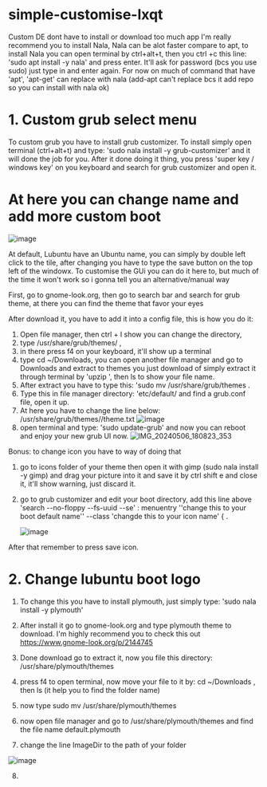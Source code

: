 # simple-customise-lxqt
Custom DE dont have to install or download too much app
I'm really recommend you to install Nala, Nala can be alot faster compare to apt, to install Nala you can open terminal by ctrl+alt+t, then you ctrl +c this line: 'sudo apt install -y nala' and press enter.
It'll ask for password (bcs you use sudo) just type in and enter again. For now on much of command that have 'apt', 'apt-get' can replace with nala (add-apt can't replace bcs it add repo so you can install with nala ok)
# 1. Custom grub select menu
To custom grub you have to install grub customizer. To install simply open terminal (ctrl+alt+t) and type: 'sudo nala install -y grub-customizer' and it will done the job for you.
After it done doing it thing, you press 'super key / windows key' on you keyboard and search for grub customizer and open it. 
# At here you can change name and add more custom boot
![image](https://github.com/tloc241/simple-customise-lxqt/assets/112869206/c52de175-83f8-44aa-a003-3c706324d447)

At default, Lubuntu have an Ubuntu name, you can simply by double left click to the tile, after changing you have to type the save button on the top left of the windowx.
To customise the GUi you can do it here to, but much of the time it won't work so i gonna tell you an alternative/manual way

First, go to gnome-look.org, then go to search bar and search for grub theme, at there you can find the theme that favor your eyes 

After download it, you have to add it into a config file, this is how you do it:

1. Open file manager, then ctrl + l show you can change the directory,
2. type /usr/share/grub/themes/ ,
3.  in there press f4 on your keyboard, it'll show up a terminal
4.  type cd ~/Downloads, you can open another file manager and go to Downloads and extract to themes you just download of simply extract it through terminal by 'upzip <file name>', then ls to show your file name.
5.   After extract you have to type this: 'sudo mv <folder you just extract> /usr/share/grub/themes .
6. Type this in file manager directory: 'etc/default/ and find a grub.conf file, open it up.
7. At here you have to change the line below: /usr/share/grub/themes/<your theme name>/theme.txt ![image](https://github.com/tloc241/simple-customise-lxqt/assets/112869206/f421f6b3-d7ca-43af-8518-13ec7ce47625)
8. open terminal and type: 'sudo update-grub' and now you can reboot and enjoy your new grub UI now. ![IMG_20240506_180823_353](https://github.com/tloc241/simple-customise-lxqt/assets/112869206/0ba5caf6-412d-4519-bc20-db50ce799a50)

Bonus: to change icon you have to way of doing that
1. go to icons folder of your theme then open it with gimp (sudo nala install -y gimp) and drag your picture into it and save it by ctrl shift e and close it, it'll show warning, just discard it.
2. go to grub customizer and edit your boot directory, add this line above 'search --no-floppy --fs-uuid --se' : menuentry ''change this to your boot default name'' --class 'changde this to your icon name' { .

   ![image](https://github.com/tloc241/simple-customise-lxqt/assets/112869206/57ebf595-ebe5-4b24-bfc9-0bcf7a0521cd)

After that remember to press save icon.

# 2. Change lubuntu boot logo

1. To change this you have to install plymouth, just simply type: 'sudo nala install -y plymouth'

2. After install it go to gnome-look.org and type plymouth theme to download. I'm highly recommend you to check this out https://www.gnome-look.org/p/2144745
3. Done download go to extract it, now you file this directory: /usr/share/plymouth/themes
4. press f4 to open terminal, now move your file to it by: cd ~/Downloads , then ls (it help you to find the folder name)
5. now type sudo mv <your folder name> /usr/share/plymouth/themes
6. now open file manager and go to /usr/share/plymouth/themes and find the file name default.plymouth
7. change the line ImageDir to the path of your folder 

![image](https://github.com/tloc241/simple-customise-lxqt/assets/112869206/aece6579-3881-44c1-b3e6-82c1c6e43732)

8. 



